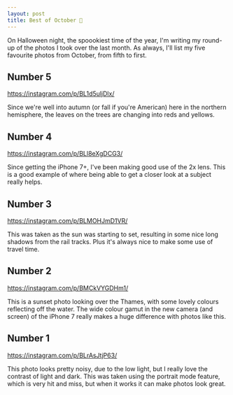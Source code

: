 ```yaml
---
layout: post
title: Best of October 👻
---
```

On Halloween night, the spoookiest time of the year, I'm writing my round-up of the photos I took over the last month. As always, I'll list my five favourite photos from October, from fifth to first. 

## Number 5

https://instagram.com/p/BL1d5uljDlx/

Since we're well into autumn (or fall if you're American) here in the northern hemisphere, the leaves on the trees are changing into reds and yellows. 

## Number 4

https://instagram.com/p/BLl8eXgDCG3/

Since getting the iPhone 7+, I've been making good use of the 2x lens. This is a good example of where being able to get a closer look at a subject really helps. 

## Number 3

https://instagram.com/p/BLMOHJmD1VR/

This was taken as the sun was starting to set, resulting in some nice long shadows from the rail tracks. Plus it's always nice to make some use of travel time. 

## Number 2

https://instagram.com/p/BMCkVYGDHm1/

This is a sunset photo looking over the Thames, with some lovely colours reflecting off the water. The wide colour gamut in the new camera (and screen) of the iPhone 7 really makes a huge difference with photos like this. 

## Number 1

https://instagram.com/p/BLrAsJtjP63/

This photo looks pretty noisy, due to the low light, but I really love the contrast of light and dark. This was taken using the portrait mode feature, which is very hit and miss, but when it works it can make photos look great. 